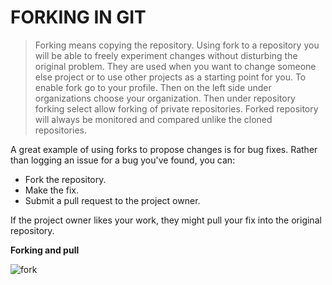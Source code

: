 # FORKING IN GIT

>Forking means copying the repository. Using fork to a repository you 
>will be able to freely experiment changes without disturbing the 
>original problem. They are used when you want to change someone else 
>project or to use other projects as a starting point for you. To enable 
>fork go to your profile. Then on the left side under organizations 
>choose your organization. Then under repository forking select allow 
>forking of private repositories. Forked repository will always be 
>monitored and compared unlike the cloned repositories.

A great example of using forks to propose changes is for bug fixes. Rather than logging an issue for a bug you've found, you can:

- Fork the repository.
- Make the fix.
- Submit a pull request to the project owner.

If the project owner likes your work, they might pull your fix into the original repository.

**Forking and pull**

![fork](https://user-images.githubusercontent.com/54865970/66372498-1fc51a80-e974-11e9-8b04-db46ee1a8924.png)